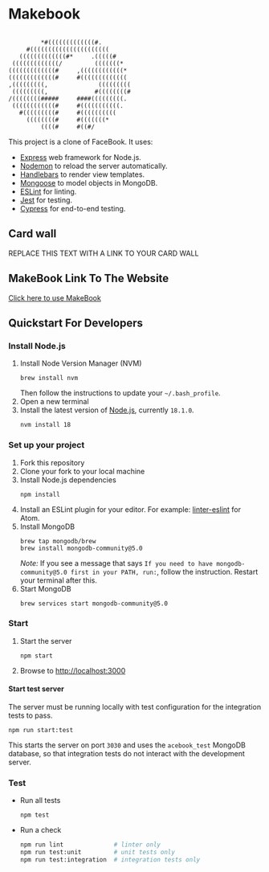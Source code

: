 # Makebook

```
                                                                               
         *#(((((((((((((#.                               
     #((((((((((((((((((((((                            
   (((((((((((((#*     .(((((#                          
 (((((((((((((/         (((((((*                        
(((((((((((((#     ,((((((((((((*                       
(((((((((((((#     #(((((((((((((                       
,(((((((((,              (((((((((                       
 (((((((((,             #((((((((#                       
/((((((((#####     ####(((((((((.                       
 ((((((((((((#     #(((((((((((.                        
   #(((((((((#     #((((((((((                          
     ((((((((#     #(((((((*                            
         ((((#     #((#/                                          
```

This project is a clone of FaceBook.
It uses:

- [Express](https://expressjs.com/) web framework for Node.js.
- [Nodemon](https://nodemon.io/) to reload the server automatically.
- [Handlebars](https://handlebarsjs.com/) to render view templates.
- [Mongoose](https://mongoosejs.com) to model objects in MongoDB.
- [ESLint](https://eslint.org) for linting.
- [Jest](https://jestjs.io/) for testing.
- [Cypress](https://www.cypress.io/) for end-to-end testing.

## Card wall

REPLACE THIS TEXT WITH A LINK TO YOUR CARD WALL

## MakeBook Link To The Website
[Click here to use MakeBook](https://make-book.herokuapp.com/)

## Quickstart For Developers

### Install Node.js

1. Install Node Version Manager (NVM)
   ```
   brew install nvm
   ```
   Then follow the instructions to update your `~/.bash_profile`.
2. Open a new terminal
3. Install the latest version of [Node.js](https://nodejs.org/en/), currently `18.1.0`.
   ```
   nvm install 18
   ```

### Set up your project

1. Fork this repository
3. Clone your fork to your local machine
4. Install Node.js dependencies
   ```
   npm install
   ```
5. Install an ESLint plugin for your editor. For example: [linter-eslint](https://github.com/AtomLinter/linter-eslint) for Atom.
6. Install MongoDB
   ```
   brew tap mongodb/brew
   brew install mongodb-community@5.0
   ```
   *Note:* If you see a message that says `If you need to have mongodb-community@5.0 first in your PATH, run:`, follow the instruction. Restart your terminal after this.
7. Start MongoDB
   ```
   brew services start mongodb-community@5.0
   ```

### Start

1. Start the server
   ```
   npm start
   ```
2. Browse to [http://localhost:3000](http://localhost:3000)

#### Start test server

The server must be running locally with test configuration for the
integration tests to pass.

```
npm run start:test
```

This starts the server on port `3030` and uses the `acebook_test` MongoDB database,
so that integration tests do not interact with the development server.

### Test

- Run all tests
  ```
  npm test
  ```
- Run a check
  ```bash
  npm run lint              # linter only
  npm run test:unit         # unit tests only
  npm run test:integration  # integration tests only
  ```